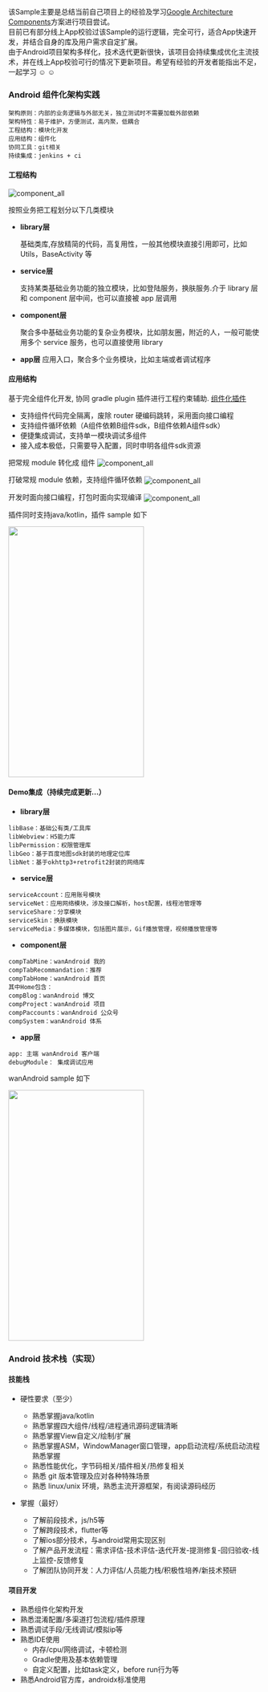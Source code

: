 该Sample主要是总结当前自己项目上的经验及学习[Google Architecture Components](https://developer.android.com/arch)方案进行项目尝试。  
目前已有部分线上App校验过该Sample的运行逻辑，完全可行，适合App快速开发，并结合自身的库及用户需求自定扩展。  
由于Android项目架构多样化，技术迭代更新很快，该项目会持续集成优化主流技术，并在线上App校验可行的情况下更新项目。希望有经验的开发者能指出不足，一起学习 :relaxed: :relaxed:

### Android 组件化架构实践

```
架构原则：内部的业务逻辑与外部无关，独立测试时不需要加载外部依赖
架构特性：易于维护，方便测试，高内聚，低耦合
工程结构：模块化开发
应用结构：组件化
协同工具：git相关
持续集成：jenkins + ci
```

#### 工程结构

<img src="./doc/component_build_0.png"  alt="component_all" align=center />

按照业务把工程划分以下几类模块

* **library层** 

	基础类库,存放精简的代码，高复用性，一般其他模块直接引用即可，比如Utils，BaseActivity 等
* **service层** 

	支持某类基础业务功能的独立模块，比如登陆服务，换肤服务.介于 library 层和 component 层中间，也可以直接被 app 层调用
	
* **component层** 

	聚合多中基础业务功能的复杂业务模块，比如朋友圈，附近的人，一般可能使用多个 service 服务，也可以直接使用 library
	
* **app层**
 	应用入口，聚合多个业务模块，比如主端或者调试程序

#### 应用结构

基于完全组件化开发, 协同 gradle plugin 插件进行工程约束辅助. [组件化插件](https://github.com/YummyLau/ComponentPlugin)

* 支持组件代码完全隔离，废除 router 硬编码跳转，采用面向接口编程
* 支持组件循环依赖（A组件依赖B组件sdk，B组件依赖A组件sdk）
* 便捷集成调试，支持单一模块调试多组件
* 接入成本极低，只需要导入配置，同时申明各组件sdk资源

把常规 module 转化成 组件
<img src="./doc/component_build_1.jpg"  alt="component_all" align=center />

打破常规 module 依赖，支持组件循环依赖
<img src="./doc/component_build_2.jpg"  alt="component_all" align=center />

开发时面向接口编程，打包时面向实现编译
<img src="./doc/component_build_3.jpg"  alt="component_all" align=center />

插件同时支持java/kotlin，插件 sample 如下

<img src="./doc/sample.png"  width = "270" height = "500" align=center />

#### Demo集成（持续完成更新...）

* **library层** 

```
libBase：基础公有类/工具库
libWebview：H5能力库
libPermission：权限管理库
libGeo：基于百度地图sdk封装的地理定位库
libNet：基于okhttp3+retrofit2封装的网络库
```

* **service层** 

```
serviceAccount：应用账号模块
serviceNet：应用网络模块，涉及接口解析，host配置，线程池管理等
serviceShare：分享模块
serviceSkin：换肤模块
serviceMedia：多媒体模块，包括图片展示，Gif播放管理，视频播放管理等
```
	
* **component层** 

```
compTabMine：wanAndroid 我的
compTabRecommandation：推荐
compTabHome：wanAndroid 首页
其中Home包含：
compBlog：wanAndroid 博文
compProject：wanAndroid 项目
compPaccounts：wanAndroid 公众号
compSystem：wanAndroid 体系
```

* **app层**

```
app: 主端 wanAndroid 客户端
debugModule： 集成调试应用
```

wanAndroid sample 如下

<img src="./doc/android_modular_architeture.png"  width = "270" height = "500" align=center />


### Android 技术栈（实现）

#### 技能栈
* 硬性要求（至少）
	* 熟悉掌握java/kotlin
	* 熟悉掌握四大组件/线程/进程通讯源码逻辑清晰
	* 熟悉掌握View自定义/绘制/扩展
	* 熟悉掌握ASM，WindowManager窗口管理，app启动流程/系统启动流程熟悉掌握
	* 熟悉性能优化，字节码相关/插件相关/热修复相关
	* 熟悉 git 版本管理及应对各种特殊场景
	* 熟悉 linux/unix 环境，熟悉主流开源框架，有阅读源码经历

* 掌握（最好）
	* 了解前段技术，js/h5等
	* 了解跨段技术，flutter等
	* 了解ios部分技术，与android常用实现区别
	* 了解产品开发流程：需求评估-技术评估-迭代开发-提测修复-回归验收-线上监控-反馈修复
	* 了解团队协同开发：人力评估/人员能力栈/积极性培养/新技术预研

#### 项目开发

* 熟悉组件化架构开发
* 熟悉混淆配置/多渠道打包流程/插件原理
* 熟悉调试手段/无线调试/模拟ip等
* 熟悉IDE使用
	* 内存/cpu/网络调试，卡顿检测
	* Gradle使用及基本依赖管理
	* 自定义配置，比如task定义，before run行为等
* 熟悉Android官方库，androidx标准使用
